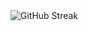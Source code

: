 <div align="center>

[![GitHub Streak](https://personal-streak-stats.vercel.app?user=CharlieH52&theme=dark&hide_border=true&mode=weekly)](https://git.io/streak-stats)

</div>